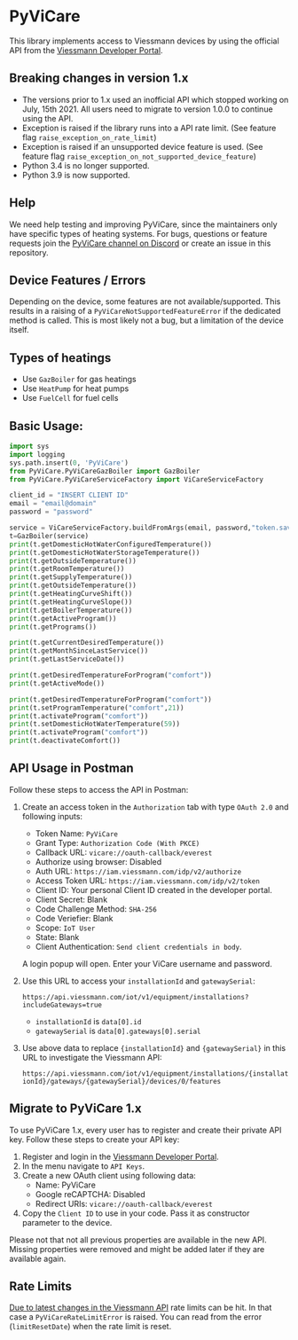 # PyViCare

This library implements access to Viessmann devices by using the official API from the [Viessmann Developer Portal](https://developer.viessmann.com/).

## Breaking changes in version 1.x

* The versions prior to 1.x used an inofficial API which stopped working on July, 15th 2021. All users need to migrate to version 1.0.0 to continue using the API.
* Exception is raised if the library runs into a API rate limit.  (See feature flag `raise_exception_on_rate_limit`)
* Exception is raised if an unsupported device feature is used. (See feature flag `raise_exception_on_not_supported_device_feature`)
* Python 3.4 is no longer supported.
* Python 3.9 is now supported.

## Help

We need help testing and improving PyViCare, since the maintainers only have specific types of heating systems. For bugs, questions or feature requests join the [PyViCare channel on Discord](https://discord.gg/aM3SqCD88f) or create an issue in this repository.

## Device Features / Errors

Depending on the device, some features are not available/supported. This results in a raising of a `PyViCareNotSupportedFeatureError` if the dedicated method is called. This is most likely not a bug, but a limitation of the device itself.

## Types of heatings
- Use `GazBoiler` for gas heatings
- Use `HeatPump` for heat pumps
- Use `FuelCell` for fuel cells

## Basic Usage:

```python
import sys
import logging
sys.path.insert(0, 'PyViCare')
from PyViCare.PyViCareGazBoiler import GazBoiler
from PyViCare.PyViCareServiceFactory import ViCareServiceFactory

client_id = "INSERT CLIENT ID"
email = "email@domain"
password = "password"

service = ViCareServiceFactory.buildFromArgs(email, password,"token.save", client_id, 0, 60)
t=GazBoiler(service)
print(t.getDomesticHotWaterConfiguredTemperature()) 
print(t.getDomesticHotWaterStorageTemperature())
print(t.getOutsideTemperature())
print(t.getRoomTemperature())
print(t.getSupplyTemperature())
print(t.getOutsideTemperature()) 
print(t.getHeatingCurveShift()) 
print(t.getHeatingCurveSlope()) 
print(t.getBoilerTemperature())
print(t.getActiveProgram())
print(t.getPrograms())

print(t.getCurrentDesiredTemperature())
print(t.getMonthSinceLastService())
print(t.getLastServiceDate())

print(t.getDesiredTemperatureForProgram("comfort"))
print(t.getActiveMode())

print(t.getDesiredTemperatureForProgram("comfort"))
print(t.setProgramTemperature("comfort",21))
print(t.activateProgram("comfort"))
print(t.setDomesticHotWaterTemperature(59))
print(t.activateProgram("comfort"))
print(t.deactivateComfort())
```

## API Usage in Postman

Follow these steps to access the API in Postman:

1. Create an access token in the `Authorization` tab with type `OAuth 2.0` and following inputs:

    - Token Name: `PyViCare`
    - Grant Type: `Authorization Code (With PKCE)`
    - Callback URL: `vicare://oauth-callback/everest`
    - Authorize using browser: Disabled
    - Auth URL: `https://iam.viessmann.com/idp/v2/authorize`
    - Access Token URL: `https://iam.viessmann.com/idp/v2/token`
    - Client ID: Your personal Client ID created in the developer portal.
    - Client Secret: Blank
    - Code Challenge Method: `SHA-256`
    - Code Veriefier: Blank
    - Scope: `IoT User`
    - State: Blank
    - Client Authentication: `Send client credentials in body`.

    A login popup will open. Enter your ViCare username and password.

2. Use this URL to access your `installationId` and `gatewaySerial`: 

    `https://api.viessmann.com/iot/v1/equipment/installations?includeGateways=true`

    - `installationId` is `data[0].id`
    - `gatewaySerial` is `data[0].gateways[0].serial`

3. Use above data to replace `{installationId}` and `{gatewaySerial}` in this URL to investigate the Viessmann API:

    `https://api.viessmann.com/iot/v1/equipment/installations/{installationId}/gateways/{gatewaySerial}/devices/0/features`


## Migrate to PyViCare 1.x

To use PyViCare 1.x, every user has to register and create their private API key. Follow these steps to create your API key:

1. Register and login in the [Viessmann Developer Portal](https://developer.viessmann.com/).
2. In the menu navigate to `API Keys`.
3. Create a new OAuth client using following data:
    * Name: PyViCare
    * Google reCAPTCHA: Disabled
    * Redirect URIs: `vicare://oauth-callback/everest`
4. Copy the `Client ID` to use in your code. Pass it as constructor parameter to the device.

Please not that not all previous properties are available in the new API. Missing properties were removed and might be added later if they are available again. 

## Rate Limits

[Due to latest changes in the Viessmann API](https://www.viessmann-community.com/t5/Konnektivitaet/Q-amp-A-Viessmann-API/td-p/127660) rate limits can be hit. In that case a `PyViCareRateLimitError` is raised. You can read from the error (`limitResetDate`) when the rate limit is reset.
